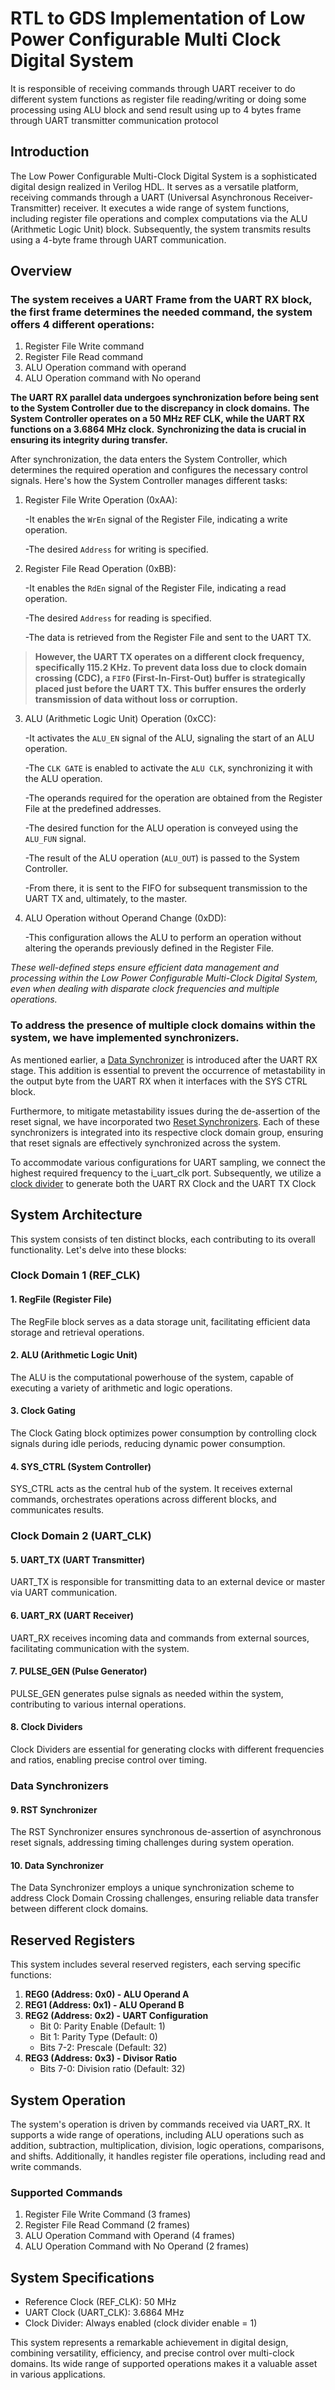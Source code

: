 # RTL to GDS Implementation of Low Power Configurable Multi Clock Digital System

It is responsible of receiving commands through UART receiver to do different system functions as register file reading/writing or doing some processing using ALU block and send result using up to 4 bytes frame through UART transmitter communication protocol

## Introduction

The Low Power Configurable Multi-Clock Digital System is a sophisticated digital design realized in Verilog HDL. It serves as a versatile platform, receiving commands through a UART (Universal Asynchronous Receiver-Transmitter) receiver. It executes a wide range of system functions, including register file operations and complex computations via the ALU (Arithmetic Logic Unit) block. Subsequently, the system transmits results using a 4-byte frame through UART communication.

## Overview
### The system receives a UART Frame from the UART RX block, the first frame determines the needed command, the system offers 4 different operations:
1. Register File Write command
2. Register File Read command
3. ALU Operation command with operand
4. ALU Operation command with No operand
  
**The UART RX parallel data undergoes synchronization before being sent to the System Controller due to the discrepancy in clock domains.**
**The System Controller operates on a 50 MHz REF CLK, while the UART RX functions on a 3.6864 MHz clock.**
 **Synchronizing the data is crucial in ensuring its integrity during transfer.**

After synchronization, the data enters the System Controller, which determines the required operation and configures the necessary control signals. Here's how the System Controller manages different tasks:

1. Register File Write Operation (0xAA):
   
   -It enables the `WrEn` signal of the Register File, indicating a write operation.
   
   -The desired `Address` for writing is specified.
  
2. Register File Read Operation (0xBB):

   -It enables the `RdEn` signal of the Register File, indicating a read operation.

   -The desired `Address` for reading is specified.

   -The data is retrieved from the Register File and sent to the UART TX.

> **However, the UART TX operates on a different clock frequency, specifically 115.2 KHz. To prevent data loss due to clock domain crossing (CDC), a `FIFO` (First-In-First-Out) buffer is strategically placed just before the UART TX. This buffer ensures the orderly transmission of data without loss or corruption.**

3. ALU (Arithmetic Logic Unit) Operation (0xCC):

   -It activates the `ALU_EN` signal of the ALU, signaling the start of an ALU operation.

   -The `CLK GATE` is enabled to activate the `ALU CLK`, synchronizing it with the ALU operation.

   -The operands required for the operation are obtained from the Register File at the predefined addresses.

   -The desired function for the ALU operation is conveyed using the `ALU_FUN` signal.

   -The result of the ALU operation (`ALU_OUT`) is passed to the System Controller.

   -From there, it is sent to the FIFO for subsequent transmission to the UART TX and, ultimately, to the master.

4. ALU Operation without Operand Change (0xDD): 

   -This configuration allows the ALU to perform an operation without altering the operands previously defined in the Register File.

*These well-defined steps ensure efficient data management and processing within the Low Power Configurable Multi-Clock Digital System, even when dealing with disparate clock frequencies and multiple operations.*

### To address the presence of multiple clock domains within the system, we have implemented synchronizers.
As mentioned earlier, a [Data Synchronizer](https://github.com/AhmedAmrAbdellatif1/Multi-Clock-Domain-System/tree/405196392bf892d5c6059fc183e1ec9a1a9db0ec/Data%20Synchronizer) is introduced after the UART RX stage. This addition is essential to prevent the occurrence of metastability in the output byte from the UART RX when it interfaces with the SYS CTRL block.

Furthermore, to mitigate metastability issues during the de-assertion of the reset signal, we have incorporated two [Reset Synchronizers](https://github.com/AhmedAmrAbdellatif1/Multi-Clock-Domain-System/tree/24d94171fbf92b36649f055d8c104d8afbe419e2/Reset%20Synchronizer). Each of these synchronizers is integrated into its respective clock domain group, ensuring that reset signals are effectively synchronized across the system.

To accommodate various configurations for UART sampling, we connect the highest required frequency to the i_uart_clk port. Subsequently, we utilize a [clock divider](https://github.com/AhmedAmrAbdellatif1/Multi-Clock-Domain-System/tree/54e8705dad16caf8acdef827c448cbae46984f52/Clock%20Divider) to generate both the UART RX Clock and the UART TX Clock

## System Architecture

This system consists of ten distinct blocks, each contributing to its overall functionality. Let's delve into these blocks:

### Clock Domain 1 (REF_CLK)

#### 1. RegFile (Register File)

The RegFile block serves as a data storage unit, facilitating efficient data storage and retrieval operations.

#### 2. ALU (Arithmetic Logic Unit)

The ALU is the computational powerhouse of the system, capable of executing a variety of arithmetic and logic operations.

#### 3. Clock Gating

The Clock Gating block optimizes power consumption by controlling clock signals during idle periods, reducing dynamic power consumption.

#### 4. SYS_CTRL (System Controller)

SYS_CTRL acts as the central hub of the system. It receives external commands, orchestrates operations across different blocks, and communicates results.

### Clock Domain 2 (UART_CLK)

#### 5. UART_TX (UART Transmitter)

UART_TX is responsible for transmitting data to an external device or master via UART communication.

#### 6. UART_RX (UART Receiver)

UART_RX receives incoming data and commands from external sources, facilitating communication with the system.

#### 7. PULSE_GEN (Pulse Generator)

PULSE_GEN generates pulse signals as needed within the system, contributing to various internal operations.

#### 8. Clock Dividers

Clock Dividers are essential for generating clocks with different frequencies and ratios, enabling precise control over timing.

### Data Synchronizers

#### 9. RST Synchronizer

The RST Synchronizer ensures synchronous de-assertion of asynchronous reset signals, addressing timing challenges during system operation.

#### 10. Data Synchronizer

The Data Synchronizer employs a unique synchronization scheme to address Clock Domain Crossing challenges, ensuring reliable data transfer between different clock domains.

## Reserved Registers

This system includes several reserved registers, each serving specific functions:

1. **REG0 (Address: 0x0) - ALU Operand A**
2. **REG1 (Address: 0x1) - ALU Operand B**
3. **REG2 (Address: 0x2) - UART Configuration**
   - Bit 0: Parity Enable (Default: 1)
   - Bit 1: Parity Type (Default: 0)
   - Bits 7-2: Prescale (Default: 32)
4. **REG3 (Address: 0x3) - Divisor Ratio**
   - Bits 7-0: Division ratio (Default: 32)

## System Operation

The system's operation is driven by commands received via UART_RX. It supports a wide range of operations, including ALU operations such as addition, subtraction, multiplication, division, logic operations, comparisons, and shifts. Additionally, it handles register file operations, including read and write commands.

### Supported Commands

1. Register File Write Command (3 frames)
2. Register File Read Command (2 frames)
3. ALU Operation Command with Operand (4 frames)
4. ALU Operation Command with No Operand (2 frames)

## System Specifications

- Reference Clock (REF_CLK): 50 MHz
- UART Clock (UART_CLK): 3.6864 MHz
- Clock Divider: Always enabled (clock divider enable = 1)

This system represents a remarkable achievement in digital design, combining versatility, efficiency, and precise control over multi-clock domains. Its wide range of supported operations makes it a valuable asset in various applications.

